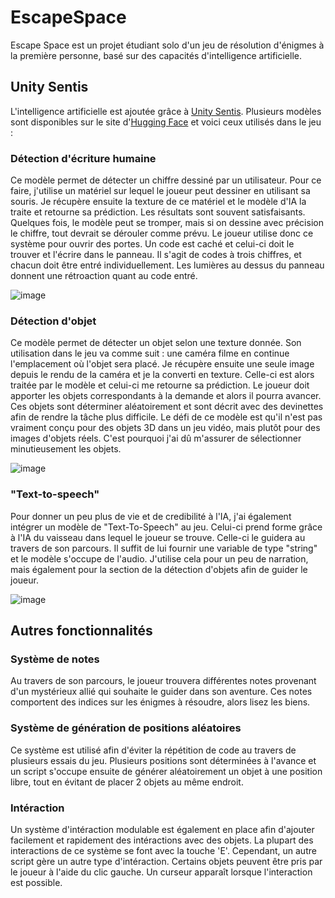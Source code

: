 # EscapeSpace
Escape Space est un projet étudiant solo d'un jeu de résolution d'énigmes à la première personne, basé sur des capacités d'intelligence artificielle. 

## Unity Sentis
L'intelligence artificielle est ajoutée grâce à [Unity Sentis](https://unity.com/products/sentis). Plusieurs modèles sont disponibles sur le site d'[Hugging Face](https://huggingface.co/models?library=onnx,unity-sentis&sort=trending) et voici ceux utilisés dans le jeu :

### Détection d'écriture humaine
Ce modèle permet de détecter un chiffre dessiné par un utilisateur. Pour ce faire, j'utilise un matériel sur lequel le joueur peut dessiner en utilisant sa souris. Je récupère ensuite la texture de ce matériel et le modèle d'IA la traite et retourne sa prédiction. Les résultats sont souvent satisfaisants. Quelques fois, le modèle peut se tromper, mais si on dessine avec précision le chiffre, tout devrait se dérouler comme prévu. Le joueur utilise donc ce système pour ouvrir des portes. Un code est caché et celui-ci doit le trouver et l'écrire dans le panneau. Il s'agit de codes à trois chiffres, et chacun doit être entré individuellement. Les lumières au dessus du panneau donnent une rétroaction quant au code entré.

![image](https://github.com/user-attachments/assets/755c579d-8254-4ab1-b3e1-7db0510fcd07)

### Détection d'objet

Ce modèle permet de détecter un objet selon une texture donnée. Son utilisation dans le jeu va comme suit : une caméra filme en continue l'emplacement où l'objet sera placé. Je récupère ensuite une seule image depuis le rendu de la caméra et je la converti en texture. Celle-ci est alors traitée par le modèle et celui-ci me retourne sa prédiction. Le joueur doit apporter les objets correspondants à la demande et alors il pourra avancer. Ces objets sont déterminer aléatoirement et sont décrit avec des devinettes afin de rendre la tâche plus difficile. Le défi de ce modèle est qu'il n'est pas vraiment conçu pour des objets 3D dans un jeu vidéo, mais plutôt pour des images d'objets réels. C'est pourquoi j'ai dû m'assurer de sélectionner minutieusement les objets.

![image](https://github.com/user-attachments/assets/56a57749-02f5-4641-948a-74389c84501e)

### "Text-to-speech"

Pour donner un peu plus de vie et de credibilité à l'IA, j'ai également intégrer un modèle de "Text-To-Speech" au jeu. Celui-ci prend forme grâce à l'IA du vaisseau dans lequel le joueur se trouve. Celle-ci le guidera au travers de son parcours. Il suffit de lui fournir une variable de type "string" et le modèle s'occupe de l'audio. J'utilise cela pour un peu de narration, mais également pour la section de la détection d'objets afin de guider le joueur.

![image](https://github.com/user-attachments/assets/d9ca206e-27cd-4088-bdb0-53259dc13300)

## Autres fonctionnalités

### Système de notes
Au travers de son parcours, le joueur trouvera différentes notes provenant d'un mystérieux allié qui souhaite le guider dans son aventure. Ces notes comportent des indices sur les énigmes à résoudre, alors lisez les biens.

### Système de génération de positions aléatoires
Ce système est utilisé afin d'éviter la répétition de code au travers de plusieurs essais du jeu. Plusieurs positions sont déterminées à l'avance et un script s'occupe ensuite de générer aléatoirement un objet à une position libre, tout en évitant de placer 2 objets au même endroit. 

### Intéraction
Un système d'intéraction modulable est également en place afin d'ajouter facilement et rapidement des intéractions avec des objets. La plupart des interactions de ce système se font avec la touche 'E'. Cependant, un autre script gère un autre type d'intéraction. Certains objets peuvent être pris par le joueur à l'aide du clic gauche. Un curseur apparaît lorsque l'interaction est possible.



